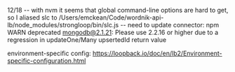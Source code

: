 12/18
-- with nvm it seems that global command-line options are hard to get, so I aliased slc to /Users/emckean/Code/wordnik-api-lb/node_modules/strongloop/bin/slc.js
-- need to update connector: npm WARN deprecated mongodb@2.1.21: Please use 2.2.16 or higher due to a regression in updateOne/Many upsertedId return value

environment-specific config: 
https://loopback.io/doc/en/lb2/Environment-specific-configuration.html